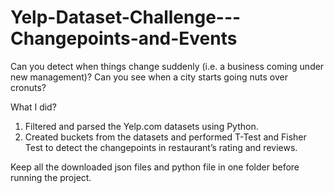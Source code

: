 # Yelp-Dataset-Challenge---Changepoints-and-Events

Can you detect when things change suddenly (i.e. a business coming under new management)? Can you see when a city starts going nuts over cronuts?

What I did?

1. Filtered and parsed the Yelp.com datasets using Python.
2. Created buckets from the datasets and performed T-Test and Fisher Test to detect the changepoints in restaurant’s rating and reviews.

Keep all the downloaded json files and python file in one folder before running the project.
